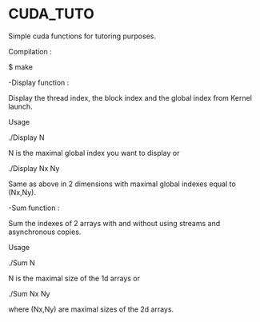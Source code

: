 # CUDA_TUTO
Simple cuda functions for tutoring purposes.

Compilation :

$ make 

  -Display function :

   Display the thread index, the block index and the global index from Kernel launch.

   Usage 

   ./Display N 

   N is the maximal global index you want to display or

   ./Display Nx Ny

   Same as above in 2 dimensions with maximal global indexes equal to (Nx,Ny). 
   
   
 -Sum function :

   Sum the indexes of 2 arrays with and without using streams and asynchronous copies.

   Usage 

   ./Sum N 

   N is the maximal size of the 1d arrays or

   ./Sum Nx Ny

   where (Nx,Ny) are maximal sizes of the 2d arrays.
   
  
  

